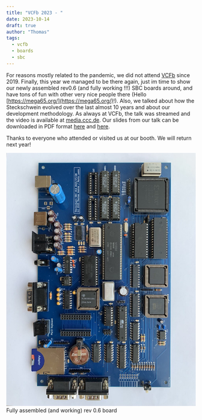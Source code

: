 ```yaml
---
title: "VCFb 2023 - "
date: 2023-10-14
draft: true
author: "Thomas"
tags:
  - vcfb
  - boards
  - sbc
---
```


For reasons mostly related to the pandemic, we did not attend [VCFb](https://www.vcfb.de) since 2019. Finally, this year we managed to be there again, just im time to show our newly assembled rev0.6 (and fully working !!!) SBC boards around, and have tons of fun with other very nice people there (Hello [https://mega65.org/](https://mega65.org/)!). Also, we talked about how the Steckschwein evolved over the last almost 10 years and about our development methodology. As always at VCFb, the talk was streamed and the video is available at [media.ccc.de](https://media.ccc.de/v/vcfb2023_-_191_-_de_-_202310151100_-_das_steckschwein_-_thomas_woinke_-_marko_lauke). Our slides from our talk can be downloaded in PDF format [here](images/VCFb23.pdf) and [here](images/Präse_22.0_Emu.pdf).

Thanks to everyone who attended or visited us at our booth. We will return next year!

![(almost) Fully assembled (and working) rev 0.6 board](images/sbc_0.6.jpg) \
Fully assembled (and working) rev 0.6 board
